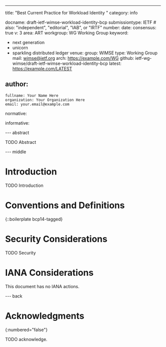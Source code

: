 ---
title: "Best Current Practice for Workload Identity "
category: info

docname: draft-ietf-wimse-workload-identity-bcp
submissiontype: IETF  # also: "independent", "editorial", "IAB", or "IRTF"
number:
date:
consensus: true
v: 3
area: ART
workgroup: WG Working Group
keyword:
 - next generation
 - unicorn
 - sparkling distributed ledger
venue:
  group: WIMSE
  type: Working Group
  mail: wimse@ietf.org
  arch: https://example.com/WG
  github: ietf-wg-wimse/draft-ietf-wimse-workload-identity-bcp
  latest: https://example.com/LATEST

author:
 -
    fullname: Your Name Here
    organization: Your Organization Here
    email: your.email@example.com

normative:

informative:


--- abstract

TODO Abstract


--- middle

# Introduction

TODO Introduction


# Conventions and Definitions

{::boilerplate bcp14-tagged}


# Security Considerations

TODO Security


# IANA Considerations

This document has no IANA actions.


--- back

# Acknowledgments
{:numbered="false"}

TODO acknowledge.

